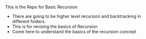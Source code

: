 This is the Repo for Basic Recursion 
- There are going to be higher level recursion and backtracking in different folders. 
- This is for revising the basics of Recursion 
- Come here to understand the basics of the recursion concept